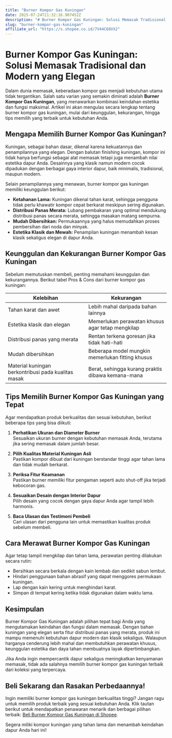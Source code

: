 ```yaml
---
title: "Burner Kompor Gas Kuningan"
date: 2025-07-24T21:32:16.907452Z
description: "# Burner Kompor Gas Kuningan: Solusi Memasak Tradisional dan Modern yang Elegan..."
slug: "burner-kompor-gas-kuningan"
affiliate_url: "https://s.shopee.co.id/7V44C68VX2"
---
```

# Burner Kompor Gas Kuningan: Solusi Memasak Tradisional dan Modern yang Elegan

Dalam dunia memasak, keberadaan kompor gas menjadi kebutuhan utama tidak tergantikan. Salah satu varian yang semakin diminati adalah **Burner Kompor Gas Kuningan**, yang menawarkan kombinasi keindahan estetika dan fungsi maksimal. Artikel ini akan mengulas secara lengkap tentang burner kompor gas kuningan, mulai dari keunggulan, kekurangan, hingga tips memilih yang terbaik untuk kebutuhan Anda.

## Mengapa Memilih Burner Kompor Gas Kuningan?

Kuningan, sebagai bahan dasar, dikenal karena kekuatannya dan penampilannya yang elegan. Dengan balutan finishing kuningan, kompor ini tidak hanya berfungsi sebagai alat memasak tetapi juga menambah nilai estetika dapur Anda. Desainnya yang klasik namun modern cocok dipadukan dengan berbagai gaya interior dapur, baik minimalis, tradisional, maupun modern.

Selain penampilannya yang menawan, burner kompor gas kuningan memiliki keunggulan berikut:

- **Ketahanan Lama:** Kuningan dikenal tahan karat, sehingga pengguna tidak perlu khawatir kompor cepat berkarat meskipun sering digunakan.
- **Distribusi Panas Merata:** Lubang pembakaran yang optimal mendukung distribusi panas secara merata, sehingga masakan matang sempurna.
- **Mudah Dibersihkan:** Permukaannya yang halus memudahkan proses pembersihan dari noda dan minyak.
- **Estetika Klasik dan Mewah:** Penampilan kuningan menambah kesan klasik sekaligus elegan di dapur Anda.

## Keunggulan dan Kekurangan Burner Kompor Gas Kuningan

Sebelum memutuskan membeli, penting memahami keunggulan dan kekurangannya. Berikut tabel Pros & Cons dari burner kompor gas kuningan:

| **Kelebihan**                                 | **Kekurangan**                                |
|----------------------------------------------|----------------------------------------------|
| Tahan karat dan awet                         | Lebih mahal daripada bahan lainnya       |
| Estetika klasik dan elegan                   | Memerlukan perawatan khusus agar tetap mengkilap |
| Distribusi panas yang merata                | Rentan terkena goresan jika tidak hati-hati |
| Mudah dibersihkan                           | Beberapa model mungkin memerlukan fitting khusus |
| Material kuningan berkontribusi pada kualitas masak | Berat, sehingga kurang praktis dibawa kemana-mana |

## Tips Memilih Burner Kompor Gas Kuningan yang Tepat

Agar mendapatkan produk berkualitas dan sesuai kebutuhan, berikut beberapa tips yang bisa diikuti:

1. **Perhatikan Ukuran dan Diameter Burner**  
   Sesuaikan ukuran burner dengan kebutuhan memasak Anda, terutama jika sering memasak dalam jumlah besar.

2. **Pilih Kualitas Material Kuningan Asli**  
   Pastikan kompor dibuat dari kuningan berstandar tinggi agar tahan lama dan tidak mudah berkarat.

3. **Periksa Fitur Keamanan**  
   Pastikan burner memiliki fitur pengaman seperti auto shut-off jika terjadi kebocoran gas.

4. **Sesuaikan Desain dengan Interior Dapur**  
   Pilih desain yang cocok dengan gaya dapur Anda agar tampil lebih harmonis.

5. **Baca Ulasan dan Testimoni Pembeli**  
   Cari ulasan dari pengguna lain untuk memastikan kualitas produk sebelum membeli.

## Cara Merawat Burner Kompor Gas Kuningan

Agar tetap tampil mengkilap dan tahan lama, perawatan penting dilakukan secara rutin:

- Bersihkan secara berkala dengan kain lembab dan sedikit sabun lembut.
- Hindari penggunaan bahan abrasif yang dapat menggores permukaan kuningan.
- Lap dengan kain kering untuk menghindari karat.
- Simpan di tempat kering ketika tidak digunakan dalam waktu lama.

## Kesimpulan

Burner Kompor Gas Kuningan adalah pilihan tepat bagi Anda yang mengutamakan keindahan dan fungsi dalam memasak. Dengan bahan kuningan yang elegan serta fitur distribusi panas yang merata, produk ini mampu memenuhi kebutuhan dapur modern dan klasik sekaligus. Walaupun harganya cenderung lebih mahal dan membutuhkan perawatan khusus, keunggulan estetika dan daya tahan membuatnya layak dipertimbangkan.

Jika Anda ingin mempercantik dapur sekaligus meningkatkan kenyamanan memasak, tidak ada salahnya memilih burner kompor gas kuningan terbaik dari koleksi yang terpercaya.

## Beli Sekarang dan Rasakan Perbedaannya!

Ingin memiliki burner kompor gas kuningan berkualitas tinggi? Jangan ragu untuk memilih produk terbaik yang sesuai kebutuhan Anda. Klik tautan berikut untuk mendapatkan penawaran menarik dan berbagai pilihan terbaik: [Beli Burner Kompor Gas Kuningan di Shopee](https://s.shopee.co.id/7V44C68VX2).

Segera miliki kompor kuningan yang tahan lama dan menambah keindahan dapur Anda hari ini!